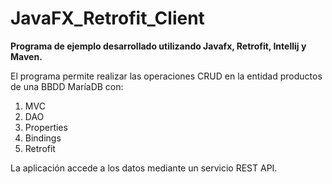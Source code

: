 # JavaFX_Retrofit_Client

**Programa de ejemplo desarrollado utilizando Javafx, Retrofit, Intellij y Maven.**

El programa permite realizar las operaciones CRUD en la entidad productos de una BBDD MaríaDB con:

1. MVC
2. DAO
3. Properties
4. Bindings
5. Retrofit

La aplicación accede a los datos mediante un servicio REST API.

